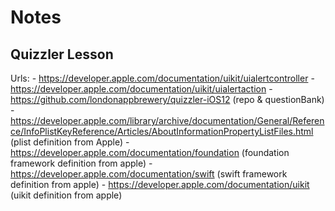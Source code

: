 # Notes

## Quizzler Lesson

Urls:
    - https://developer.apple.com/documentation/uikit/uialertcontroller
    - https://developer.apple.com/documentation/uikit/uialertaction
    - https://github.com/londonappbrewery/quizzler-iOS12 (repo & questionBank)
    - https://developer.apple.com/library/archive/documentation/General/Reference/InfoPlistKeyReference/Articles/AboutInformationPropertyListFiles.html (plist definition from Apple)
    - https://developer.apple.com/documentation/foundation (foundation framework definition from apple)
    - https://developer.apple.com/documentation/swift (swift framework definition from apple)
    - https://developer.apple.com/documentation/uikit (uikit definition from apple)
